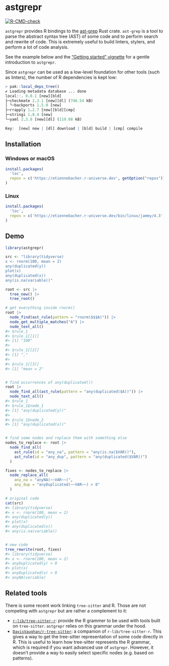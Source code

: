 
<!-- README.md is generated from README.Rmd. Please edit that file -->

# astgrepr

<!-- badges: start -->

[![R-CMD-check](https://github.com/etiennebacher/astgrepr/actions/workflows/R-CMD-check.yaml/badge.svg)](https://github.com/etiennebacher/astgrepr/actions/workflows/R-CMD-check.yaml)
<!-- badges: end -->

`astgrepr` provides R bindings to the
[ast-grep](https://ast-grep.github.io/) Rust crate. `ast-grep` is a tool
to parse the abstract syntax tree (AST) of some code and to perform
search and rewrite of code. This is extremely useful to build linters,
stylers, and perform a lot of code analysis.

See the example below and the [“Getting started”
vignette](https://astgrepr.etiennebacher.com/articles/astgrepr) for a
gentle introduction to `astgrepr`.

Since `astgrepr` can be used as a low-level foundation for other tools
(such as linters), the number of R dependencies is kept low:

``` r
> pak::local_deps_tree()
✔ Loading metadata database ... done
local::. 0.0.1 [new][bld]                                                  
├─checkmate 2.3.1 [new][dl] (746.54 kB)
│ └─backports 1.5.0 [new]
├─rrapply 1.2.7 [new][bld][cmp]
├─stringi 1.8.4 [new]
└─yaml 2.3.8 [new][dl] (119.08 kB)

Key:  [new] new | [dl] download | [bld] build | [cmp] compile
```

## Installation

### Windows or macOS

``` r
install.packages(
  'loc', 
  repos = c('https://etiennebacher.r-universe.dev', getOption("repos"))
)
```

### Linux

``` r
install.packages(
  'loc', 
  repos = c('https://etiennebacher.r-universe.dev/bin/linux/jammy/4.3', getOption("repos"))
)
```

## Demo

``` r
library(astgrepr)

src <- "library(tidyverse)
x <- rnorm(100, mean = 2)
any(duplicated(y))
plot(x)
any(duplicated(x))
any(is.na(variable))"

root <- src |> 
  tree_new() |> 
  tree_root()

# get everything inside rnorm()
root |> 
  node_find(ast_rule(pattern = "rnorm($$$A)")) |> 
  node_get_multiple_matches("A") |> 
  node_text_all()
#> $rule_1
#> $rule_1[[1]]
#> [1] "100"
#> 
#> $rule_1[[2]]
#> [1] ","
#> 
#> $rule_1[[3]]
#> [1] "mean = 2"
```

``` r

# find occurrences of any(duplicated())
root |> 
  node_find_all(ast_rule(pattern = "any(duplicated($A))")) |> 
  node_text_all()
#> $rule_1
#> $rule_1$node_1
#> [1] "any(duplicated(y))"
#> 
#> $rule_1$node_2
#> [1] "any(duplicated(x))"
```

``` r

# find some nodes and replace them with something else
nodes_to_replace <- root |>
  node_find_all(
    ast_rule(id = "any_na", pattern = "any(is.na($VAR))"),
    ast_rule(id = "any_dup", pattern = "any(duplicated($VAR))")
  )

fixes <- nodes_to_replace |>
  node_replace_all(
    any_na = "anyNA(~~VAR~~)",
    any_dup = "anyDuplicated(~~VAR~~) > 0"
  )

# original code
cat(src)
#> library(tidyverse)
#> x <- rnorm(100, mean = 2)
#> any(duplicated(y))
#> plot(x)
#> any(duplicated(x))
#> any(is.na(variable))
```

``` r

# new code
tree_rewrite(root, fixes)
#> library(tidyverse)
#> x <- rnorm(100, mean = 2)
#> anyDuplicated(y) > 0
#> plot(x)
#> anyDuplicated(x) > 0
#> anyNA(variable)
```

## Related tools

There is some recent work linking `tree-sitter` and R. Those are not
competing with `astgrepr` but are rather a complement to it:

- [`r-lib/tree-sitter-r`](https://github.com/r-lib/tree-sitter-r):
  provide the R grammer to be used with tools built on `tree-sitter`.
  `astgrepr` relies on this grammar under the hood.
- [`DavisVaughan/r-tree-sitter`](https://github.com/DavisVaughan/r-tree-sitter):
  a companion of `r-lib/tree-sitter-r`. This gives a way to get the
  tree-sitter representation of some code directly in R. This is useful
  to learn how tree-sitter represents the R grammar, which is required
  if you want advanced use of `astgrepr`. However, it doesn’t provide a
  way to easily select specific nodes (e.g. based on patterns).
